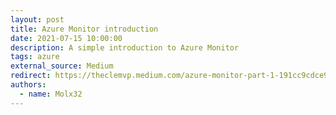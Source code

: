 ```yaml
---
layout: post
title: Azure Monitor introduction
date: 2021-07-15 10:00:00
description: A simple introduction to Azure Monitor
tags: azure
external_source: Medium
redirect: https://theclemvp.medium.com/azure-monitor-part-1-191cc9cdce96
authors:
  - name: Molx32
---
```

